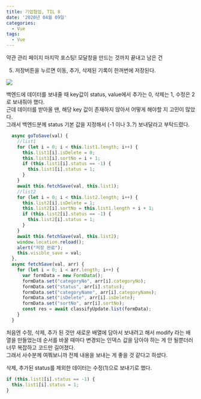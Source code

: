 ```yaml
---
title: 기업협업, TIL 8
date: '2020년 04월 09일'
categories:
  - Vue
tags:
  - Vue
---
```


약관 관리 페이지 마지막 포스팅!
모달창을 만드는 것까지 끝내고 남은 건

5. 저장버튼을 누르면 이동, 추가, 삭제된 기록이 한꺼번에 저장된다.

![](https://images.velog.io/images/eunmi/post/9ad53b6e-6886-4b2d-810a-34db1a110d0a/%E1%84%89%E1%85%B3%E1%84%8F%E1%85%B3%E1%84%85%E1%85%B5%E1%86%AB%E1%84%89%E1%85%A3%E1%86%BA%202020-04-22%20%E1%84%8B%E1%85%A9%E1%84%92%E1%85%AE%209.38.00.png)

백엔드에 데이터를 보내줄 때 key값이 status, value에서 추가는 0, 삭제는 1, 수정은 2로 보내줘야 했다. <br/>
근데 데이터를 받아올 땐, 해당 key 값이 존재하지 않아서 어떻게 해야할 지 고민이 많았다. <br/>
그래서 백엔드분께 status 기본 값을 지정해서 (-1 이나 3..?) 보내달라고 부탁드렸다.

```js
  async goToSave(val) {
    //list1
    for (let i = 0; i < this.list1.length; i++) {
      this.list1[i].isDelete = 0;
      this.list1[i].sortNo = i + 1;
      if (this.list1[i].status == -1) {
        this.list1[i].status = 1;
      }
    }
    await this.fetchSave(val, this.list1);
    //list2
    for (let i = 0; i < this.list2.length; i++) {
      this.list2[i].isDelete = 1;
      this.list2[i].sortNo = this.list1.length + i + 1;
      if (this.list2[i].status == -1) {
        this.list2[i].status = 1;
      }
    }
    await this.fetchSave(val, this.list2);
    window.location.reload();
    alert("저장 완료");
    this.visible_save = val;
  },
  async fetchSave(val, arr) {
    for (let i = 0; i < arr.length; i++) {
      var formData = new FormData();
      formData.set("categoryNo", arr[i].categoryNo);
      formData.set("status", arr[i].status);
      formData.set("categoryName", arr[i].categoryName);
      formData.set("isDelete", arr[i].isDelete);
      formData.set("sortNo", arr[i].sortNo);
      const res = await classifyUpdate.list(formData);
    }
  }
```

처음엔 수정, 삭제, 추가 된 것만 새로운 배열에 담아서 보내려고 해서 modify 라는 배열을 만들었는데 순서를 바꿀 때마다 변경되는 인덱스 값을 담아야 하는 게 안 될뿐더러 너무 복잡하고 코드만 길어졌다. <br/>
그래서 사수분께 여쭤보니까 전체 내용을 보내는 게 좋을 것 같다고 하셨다. <br/>

삭제, 추가된 status를 제외한 데이터는 수정(1)으로 보내기로 했다.

```js
if (this.list1[i].status == -1) {
  this.list1[i].status = 1;
}
```
